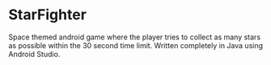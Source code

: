 # StarFighter
Space themed android game where the player tries to collect as many stars as possible within the 30 second time limit. Written completely in Java using Android Studio.

